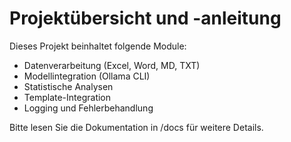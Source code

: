 # Projektübersicht und -anleitung

Dieses Projekt beinhaltet folgende Module:
- Datenverarbeitung (Excel, Word, MD, TXT)
- Modellintegration (Ollama CLI)
- Statistische Analysen
- Template-Integration
- Logging und Fehlerbehandlung

Bitte lesen Sie die Dokumentation in /docs für weitere Details.
